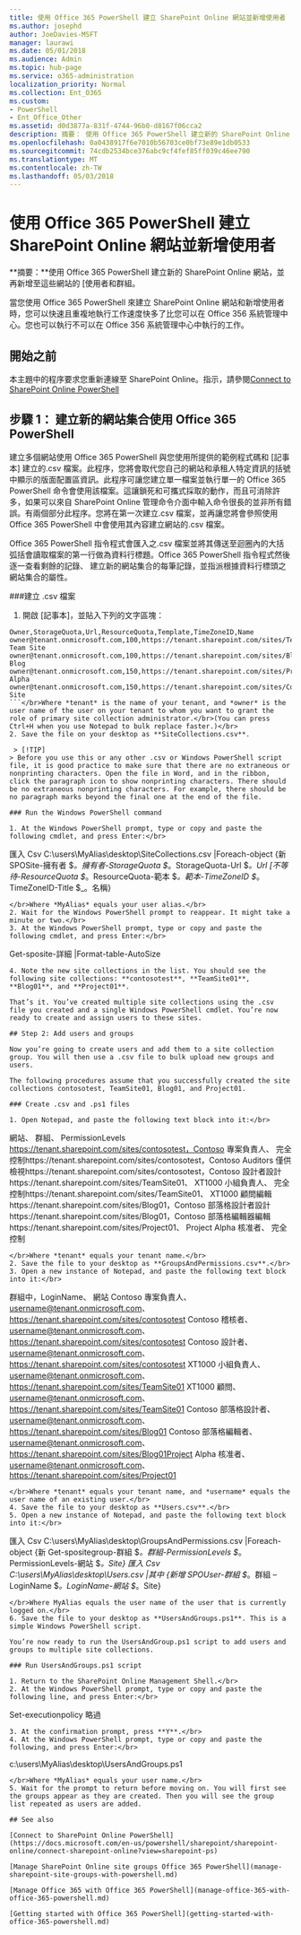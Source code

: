 ```yaml
---
title: 使用 Office 365 PowerShell 建立 SharePoint Online 網站並新增使用者
ms.author: josephd
author: JoeDavies-MSFT
manager: laurawi
ms.date: 05/01/2018
ms.audience: Admin
ms.topic: hub-page
ms.service: o365-administration
localization_priority: Normal
ms.collection: Ent_O365
ms.custom:
- PowerShell
- Ent_Office_Other
ms.assetid: d0d3877a-831f-4744-96b0-d8167f06cca2
description: 摘要： 使用 Office 365 PowerShell 建立新的 SharePoint Online 網站，並再新增至這些網站的 [使用者和群組。
ms.openlocfilehash: 0a0438917f6e7010b56703ce0bf73e89e1db0533
ms.sourcegitcommit: 74cdb2534bce376abc9cf4fef85ff039c46ee790
ms.translationtype: MT
ms.contentlocale: zh-TW
ms.lasthandoff: 05/03/2018
---
```

# <a name="create-sharepoint-online-sites-and-add-users-with-office-365-powershell"></a>使用 Office 365 PowerShell 建立 SharePoint Online 網站並新增使用者

 **摘要：**使用 Office 365 PowerShell 建立新的 SharePoint Online 網站，並再新增至這些網站的 [使用者和群組。

當您使用 Office 365 PowerShell 來建立 SharePoint Online 網站和新增使用者時，您可以快速且重複地執行工作速度快多了比您可以在 Office 356 系統管理中心。您也可以執行不可以在 Office 356 系統管理中心中執行的工作。 

## <a name="before-you-begin"></a>開始之前

本主題中的程序要求您重新連線至 SharePoint Online。指示，請參閱[Connect to SharePoint Online PowerShell](https://docs.microsoft.com/en-us/powershell/sharepoint/sharepoint-online/connect-sharepoint-online?view=sharepoint-ps)

## <a name="step-1-create-new-site-collections-using-office-365-powershell"></a>步驟 1： 建立新的網站集合使用 Office 365 PowerShell

建立多個網站使用 Office 365 PowerShell 與您使用所提供的範例程式碼和 [記事本] 建立的.csv 檔案。此程序，您將會取代您自己的網站和承租人特定資訊的括號中顯示的版面配置區資訊。此程序可讓您建立單一檔案並執行單一的 Office 365 PowerShell 命令會使用該檔案。這讓鎖死和可攜式採取的動作，而且可消除許多，如果可以來自 SharePoint Online 管理命令介面中輸入命令很長的並非所有錯誤。有兩個部分此程序。您將在第一次建立.csv 檔案，並再讓您將會參照使用 Office 365 PowerShell 中會使用其內容建立網站的.csv 檔案。

Office 365 PowerShell 指令程式會匯入之.csv 檔案並將其傳送至迴圈內的大括弧括會讀取檔案的第一行做為資料行標題。Office 365 PowerShell 指令程式然後逐一查看剩餘的記錄、 建立新的網站集合的每筆記錄，並指派根據資料行標頭之網站集合的屬性。

###<a name="create-a-csv-file"></a>建立 .csv 檔案

1. 開啟 [記事本]，並貼入下列的文字區塊：</br>
```
Owner,StorageQuota,Url,ResourceQuota,Template,TimeZoneID,Name
owner@tenant.onmicrosoft.com,100,https://tenant.sharepoint.com/sites/TeamSite01,25,EHS#1,10,Contoso Team Site
owner@tenant.onmicrosoft.com,100,https://tenant.sharepoint.com/sites/Blog01,25,BLOG#0,10,Contoso Blog
owner@tenant.onmicrosoft.com,150,https://tenant.sharepoint.com/sites/Project01,25,PROJECTSITE#0,10,Project Alpha
owner@tenant.onmicrosoft.com,150,https://tenant.sharepoint.com/sites/Community01,25,COMMUNITY#0,10,Community Site
```</br>Where *tenant* is the name of your tenant, and *owner* is the user name of the user on your tenant to whom you want to grant the role of primary site collection administrator.</br>(You can press Ctrl+H when you use Notepad to bulk replace faster.)</br>
2. Save the file on your desktop as **SiteCollections.csv**.

 > [!TIP]
> Before you use this or any other .csv or Windows PowerShell script file, it is good practice to make sure that there are no extraneous or nonprinting characters. Open the file in Word, and in the ribbon, click the paragraph icon to show nonprinting characters. There should be no extraneous nonprinting characters. For example, there should be no paragraph marks beyond the final one at the end of the file.

### Run the Windows PowerShell command

1. At the Windows PowerShell prompt, type or copy and paste the following cmdlet, and press Enter:</br>
```
匯入 Csv C:\users\MyAlias\desktop\SiteCollections.csv |Foreach-object {新 SPOSite-擁有者 $_。擁有者-StorageQuota $_。StorageQuota-Url $_。Url [不等待-ResourceQuota $_。ResourceQuota-範本 $_。範本-TimeZoneID $_。TimeZoneID-Title $_。名稱}
```
</br>Where *MyAlias* equals your user alias.</br>
2. Wait for the Windows PowerShell prompt to reappear. It might take a minute or two.</br>
3. At the Windows PowerShell prompt, type or copy and paste the following cmdlet, and press Enter:</br>
```
Get-sposite-詳細 |Format-table-AutoSize
```</br>
4. Note the new site collections in the list. You should see the following site collections: **contosotest**, **TeamSite01**, **Blog01**, and **Project01**.

That’s it. You’ve created multiple site collections using the .csv file you created and a single Windows PowerShell cmdlet. You’re now ready to create and assign users to these sites.

## Step 2: Add users and groups

Now you’re going to create users and add them to a site collection group. You will then use a .csv file to bulk upload new groups and users.

The following procedures assume that you successfully created the site collections contosotest, TeamSite01, Blog01, and Project01.

### Create .csv and .ps1 files

1. Open Notepad, and paste the following text block into it:</br>
```
網站、 群組、 PermissionLevels https://tenant.sharepoint.com/sites/contosotest，Contoso 專案負責人、 完全控制https://tenant.sharepoint.com/sites/contosotest，Contoso Auditors 僅供檢視https://tenant.sharepoint.com/sites/contosotest，Contoso 設計者設計https://tenant.sharepoint.com/sites/TeamSite01、 XT1000 小組負責人、 完全控制https://tenant.sharepoint.com/sites/TeamSite01、 XT1000 顧問編輯https://tenant.sharepoint.com/sites/Blog01，Contoso 部落格設計者設計https://tenant.sharepoint.com/sites/Blog01，Contoso 部落格編輯器編輯https://tenant.sharepoint.com/sites/Project01、 Project Alpha 核准者、 完全控制
```
</br>Where *tenant* equals your tenant name.</br>
2. Save the file to your desktop as **GroupsAndPermissions.csv**.</br>
3. Open a new instance of Notepad, and paste the following text block into it:</br>
```
群組中，LoginName、 網站 Contoso 專案負責人、 username@tenant.onmicrosoft.com、https://tenant.sharepoint.com/sites/contosotest Contoso 稽核者、 username@tenant.onmicrosoft.com、https://tenant.sharepoint.com/sites/contosotest Contoso 設計者、 username@tenant.onmicrosoft.com、https://tenant.sharepoint.com/sites/contosotest XT1000 小組負責人、username@tenant.onmicrosoft.com、https://tenant.sharepoint.com/sites/TeamSite01 XT1000 顧問、 username@tenant.onmicrosoft.com、https://tenant.sharepoint.com/sites/TeamSite01 Contoso 部落格設計者、 username@tenant.onmicrosoft.com、https://tenant.sharepoint.com/sites/Blog01 Contoso 部落格編輯者、 username@tenant.onmicrosoft.com、https://tenant.sharepoint.com/sites/Blog01Project Alpha 核准者、 username@tenant.onmicrosoft.com、https://tenant.sharepoint.com/sites/Project01
```
</br>Where *tenant* equals your tenant name, and *username* equals the user name of an existing user.</br>
4. Save the file to your desktop as **Users.csv**.</br>
5. Open a new instance of Notepad, and paste the following text block into it:</br>
```
匯入 Csv C:\users\MyAlias\desktop\GroupsAndPermissions.csv |Foreach-object {新 Get-spositegroup-群組 $_。群組-PermissionLevels $_。PermissionLevels-網站 $_。Site} 匯入 Csv C:\users\MyAlias\desktop\Users.csv |其中 {新增 SPOUser-群組 $_。群組 – LoginName $_。LoginName-網站 $_。Site}
```
</br>Where MyAlias equals the user name of the user that is currently logged on.</br>
6. Save the file to your desktop as **UsersAndGroups.ps1**. This is a simple Windows PowerShell script.

You’re now ready to run the UsersAndGroup.ps1 script to add users and groups to multiple site collections.

### Run UsersAndGroups.ps1 script

1. Return to the SharePoint Online Management Shell.</br>
2. At the Windows PowerShell prompt, type or copy and paste the following line, and press Enter:</br>
```
Set-executionpolicy 略過
```</br>
3. At the confirmation prompt, press **Y**.</br>
4. At the Windows PowerShell prompt, type or copy and paste the following, and press Enter:</br>
```
c:\users\MyAlias\desktop\UsersAndGroups.ps1
```
</br>Where *MyAlias* equals your user name.</br>
5. Wait for the prompt to return before moving on. You will first see the groups appear as they are created. Then you will see the group list repeated as users are added.

## See also

[Connect to SharePoint Online PowerShell](https://docs.microsoft.com/en-us/powershell/sharepoint/sharepoint-online/connect-sharepoint-online?view=sharepoint-ps)

[Manage SharePoint Online site groups Office 365 PowerShell](manage-sharepoint-site-groups-with-powershell.md)

[Manage Office 365 with Office 365 PowerShell](manage-office-365-with-office-365-powershell.md)
  
[Getting started with Office 365 PowerShell](getting-started-with-office-365-powershell.md)

